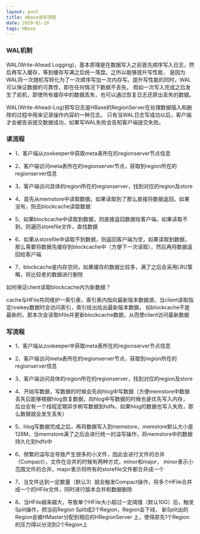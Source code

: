 ```yaml
---
layout: post
title: HBase读写流程
date: 2020-01-10
tags: HBase
---
```


### **WAL机制**

WAL(Write-Ahead Logging)，基本原理是在数据写入之前首先顺序写入日志，然后再写入缓存，等到缓存写满之后统一落盘。之所以能够提升写性能，
是因为WAL将一次随机写转化为了一次顺序写加一次内存写。提升写性能的同时，WAL可以保证数据的可靠性，即在任何情况下数据不丢失。
假如一次写入完成之后发生了宕机，即使所有缓存中的数据丢失，也可以通过恢复日志还原出丢失的数据。

WAL(Write-Ahead-Log)预写日志是HBase的RegionServer在处理数据插入和删除的过程中用来记录操作内容的一种日志。
只有当WAL日志写成功以后，客户端才会被告诉提交数据成功，如果写WAL失败会告知客户端提交失败。

### **读流程**

+ 1、客户端从zookeeper中获取meta表所在的regionserver节点信息

+ 2、客户端访问meta表所在的regionserver节点，获取到region所在的regionserver信息

+ 3、客户端访问具体的region所在的regionserver，找到对应的region及store

+ 4、首先从memstore中读取数据，如果读取到了那么直接将数据返回，如果没有，则去blockcache读取数据
 
+ 5、如果blockcache中读取到数据，则直接返回数据给客户端，如果读取不到，则遍历storefile文件，查找数据

+ 6、如果从storefile中读取不到数据，则返回客户端为空，如果读取到数据，那么需要将数据先缓存到blockcache中（方便下一次读取），然后再将数据返回给客户端

+ 7、blockcache是内存空间，如果缓存的数据比较多，满了之后会采用LRU策略，将比较老的数据进行删除

如何保证client读取blockcache内为新数据？

cache与HFile共同维护一索引表，索引表内指向最新版本数据源，当client读取指定rowkey数据时会访问索引，索引给出给出最新版本数据，
如blockcache不是最新的，那本次会读取hfile并更新blockcache数据，从而使client访问最新数据

### **写流程**

+ 1、客户端从zookeeper中获取meta表所在的regionserver节点信息
 
+ 2、客户端访问meta表所在的regionserver节点，获取到region所在的regionserver信息

+ 3、客户端访问具体的region所在的regionserver，找到对应的region及store

+ 4、开始写数据，写数据的时候会先向hlog中写数据（方便memstore中数据丢失后能够根据hlog恢复数据，向hlog中写数据的时候也是优先写入内存，
后台会有一个线程定期异步刷写数据到hdfs，如果hlog的数据也写入失败，那么数据就会发生丢失）

+ 5、hlog写数据完成之后，再将数据写入到memstore，memstore默认大小是128M，当memstore满了之后会进行统一的溢写操作，将memstore中的数据持久化到hdfs中

+ 6、频繁的溢写会导致产生很多的小文件，因此会进行文件的合并（Compact），文件在合并的时候有两种方式，minor和major， minor表示小范围文件的合并，major表示将所有的storefile文件都合并成一个

+ 7、当文件达到一定数量（默认3）就会触发Compact操作，将多个HFile合并成一个的HFile文件，同时进行版本合并和数据删除

+ 8、当HFile越来越大，导致单个HFile大小超过一定阈值（默认10G）后，触发Split操作，把当前Region Split成2个Region，Region会下线，
新Split出的Region会被HMaster分配到相应的HRegionServer 上，使得原先1个Region的压力得以分流到2个Region上


